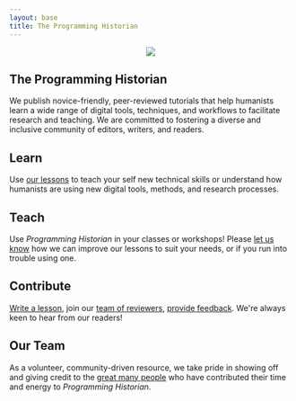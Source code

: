 ```yaml
---
layout: base
title: The Programming Historian
---
```

<div class="container" style="text-align:center">
	<img class="home-image" src="{{ site.baseurl }}/images/about.png" />
</div>

<div class="home-block">
	<div class="container">
		<h2>The Programming Historian</h2>
		<p>We publish novice-friendly, peer-reviewed tutorials that help humanists learn a wide range of digital tools, techniques, and workflows to facilitate research and teaching. We are committed to fostering a diverse and inclusive community of editors, writers, and readers. </p>
	</div>
</div>

<div class="home-block  home-block-dark">
<div class="container">
<h2>Learn</h2>
<p>Use <a href="{{ site.baseurl }}/lessons/">our lessons</a> to teach your self new technical skills or understand how humanists are using new digital tools, methods, and research processes.</p>
</div>
</div>

<div class="home-block ">
<div class="container">
<h2>Teach</h2>
<p>Use <i>Programming Historian</i> in your classes or workshops! Please <a href="feedback.html">let us know</a> how we can improve our lessons to suit your needs, or if you run into trouble using one.</p>
</div>
</div>

<div class="home-block home-block-gray">
<div class="container">
<h2>Contribute</h2>
<p><a href="author-guidelines.html">Write a lesson</a>, join our <a href="reviewer-guidelines">team of reviewers</a>, <a href="feedback.html">provide feedback</a>. We're always keen to hear from our readers!</p>
</div>
</div>

<div class="home-block">
<div class="container">
<h2>Our Team</h2>
<p>As a volunteer, community-driven resource, we take pride in showing off and giving credit to the  <a href="project-team.html">great many people</a> who have contributed their time and energy to <i>Programming Historian</i>.</p>
</div>
</div>

